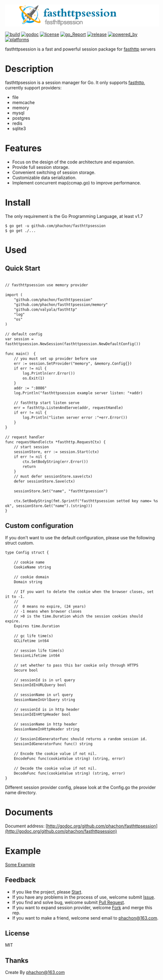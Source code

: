[![logo](./logo.png)](https://github.com/phachon/fasthttpsession)

[![build](https://img.shields.io/shippable/5444c5ecb904a4b21567b0ff.svg)](https://travis-ci.org/phachon/fasthttpsession)
[![godoc](http://img.shields.io/badge/godoc-reference-blue.svg?style=flat)](https://godoc.org/github.com/phachon/fasthttpsession)
[![license](http://img.shields.io/badge/license-MIT-red.svg?style=flat)](https://raw.githubusercontent.com/phachon/fasthttpsession/master/LICENSE)
[![go_Report](https://goreportcard.com/badge/github.com/phachon/fasthttpsession)](https://goreportcard.com/report/github.com/phachon/fasthttpsession)
[![release](https://img.shields.io/github/release/phachon/fasthttpsession.svg?style=flat)](https://github.com/phachon/fasthttpsession/releases) 
[![powered_by](https://img.shields.io/badge/powered_by-Go-3362c2.svg?style=flat)]()
[![platforms](https://img.shields.io/badge/platform-All-yellow.svg?style=flat)]()

fasthttpsession is a fast and powerful session package for [fasthttp](https://github.com/valyala/fasthttp) servers

# Description

fasthttpsession is a session manager for Go. It only supports [fasthttp](https://github.com/valyala/fasthttp), currently support providers:

- file
- memcache
- memory
- mysql
- postgres
- redis
- sqlite3

# Features

- Focus on the design of the code architecture and expansion.
- Provide full session storage.
- Convenient switching of session storage.
- Customizable data serialization.
- Implement concurrent map(ccmap.go) to improve performance.

# Install

The only requirement is the Go Programming Language, at least v1.7

```shell
$ go get -u github.com/phachon/fasthttpsession
$ go get ./...
```

# Used

## Quick Start
```Golang

// fasthttpsession use memory provider

import (
	"github.com/phachon/fasthttpsession"
	"github.com/phachon/fasthttpsession/memory"
	"github.com/valyala/fasthttp"
	"log"
	"os"
)

// default config
var session = fasthttpsession.NewSession(fasthttpsession.NewDefaultConfig())

func main()  {
	// you must set up provider before use
	err := session.SetProvider("memory", &memory.Config{})
	if err != nil {
		log.Println(err.Error())
		os.Exit(1)
	}
	addr := ":8086"
	log.Println("fasthttpsession example server listen: "+addr)
	
	// fasthttp start listen serve
	err = fasthttp.ListenAndServe(addr, requestHandle)
	if err != nil {
		log.Println("listen server error :"+err.Error())
	}
}

// request handler
func requestHandle(ctx *fasthttp.RequestCtx) {
	// start session
	sessionStore, err := session.Start(ctx)
	if err != nil {
		ctx.SetBodyString(err.Error())
		return
	}
	// must defer sessionStore.save(ctx)
	defer sessionStore.Save(ctx)

	sessionStore.Set("name", "fasthttpsession")

	ctx.SetBodyString(fmt.Sprintf("fasthttpsession setted key name= %s ok", sessionStore.Get("name").(string)))
}
```

## Custom configuration

If you don't want to use the default configuration, please use the following struct custom.
```Golang
type Config struct {

	// cookie name
	CookieName string
	
	// cookie domain
	Domain string
	
	// If you want to delete the cookie when the browser closes, set it to -1.
	//
	//  0 means no expire, (24 years)
	// -1 means when browser closes
	// >0 is the time.Duration which the session cookies should expire.
	Expires time.Duration
	
	// gc life time(s)
	GCLifetime int64
	
	// session life time(s)
	SessionLifetime int64
	
	// set whether to pass this bar cookie only through HTTPS
	Secure bool
	
	// sessionId is in url query
	SessionIdInURLQuery bool
	
	// sessionName in url query
	SessionNameInUrlQuery string
	
	// sessionId is in http header
	SessionIdInHttpHeader bool
	
	// sessionName in http header
	SessionNameInHttpHeader string
	
	// SessionIdGeneratorFunc should returns a random session id.
	SessionIdGeneratorFunc func() string
	
	// Encode the cookie value if not nil.
	EncodeFunc func(cookieValue string) (string, error)
	
	// Decode the cookie value if not nil.
	DecodeFunc func(cookieValue string) (string, error)
}
```

Different session provider config, please look at the Config.go the provider name directory.

# Documents

Document address: [http://godoc.org/github.com/phachon/fasthttpsession](http://godoc.org/github.com/phachon/fasthttpsession)

# Example

[Some Example](_examples)

## Feedback

- If you like the project, please [Start](https://github.com/phachon/fasthttpsession/stargazers).
- If you have any problems in the process of use, welcome submit [Issue](https://github.com/phachon/fasthttpsession/issues).
- If you find and solve bug, welcome submit [Pull Request](https://github.com/phachon/fasthttpsession/pulls).
- If you want to expand session provider, welcome [Fork](https://github.com/phachon/fasthttpsession/network/members) and merge this rep.
- If you want to make a friend, welcome send email to [phachon@163.com](mailto:phachon@163.com).

## License

MIT

Thanks
---------
Create By phachon@163.com